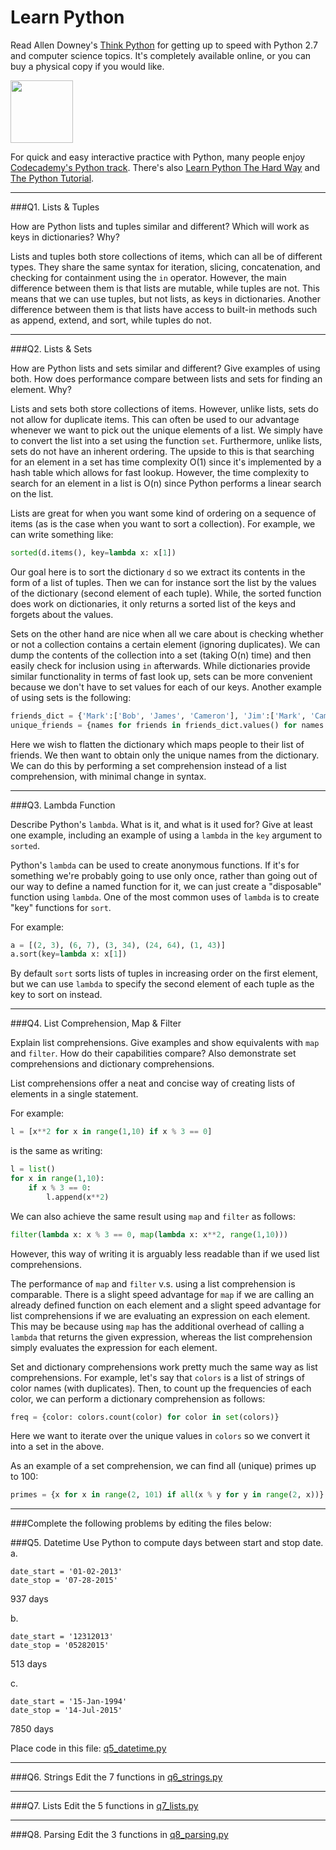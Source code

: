 # Learn Python

Read Allen Downey's [Think Python](http://www.greenteapress.com/thinkpython/) for getting up to speed with Python 2.7 and computer science topics. It's completely available online, or you can buy a physical copy if you would like.

<a href="http://www.greenteapress.com/thinkpython/"><img src="img/think_python.png" style="width: 100px;" target="_blank"></a>

For quick and easy interactive practice with Python, many people enjoy [Codecademy's Python track](http://www.codecademy.com/en/tracks/python). There's also [Learn Python The Hard Way](http://learnpythonthehardway.org/book/) and [The Python Tutorial](https://docs.python.org/2/tutorial/).

---

###Q1. Lists &amp; Tuples

How are Python lists and tuples similar and different? Which will work as keys in dictionaries? Why?

Lists and tuples both store collections of items, which can all be of different types. They share the same syntax for iteration, slicing, concatenation, and checking for containment using the `in` operator. However, the main difference between them is that lists are mutable, while tuples are not. This means that we can use tuples, but not lists, as keys in dictionaries. Another difference between them is that lists have access to built-in methods such as append, extend, and sort, while tuples do not.

---

###Q2. Lists &amp; Sets

How are Python lists and sets similar and different? Give examples of using both. How does performance compare between lists and sets for finding an element. Why?

Lists and sets both store collections of items. However, unlike lists, sets do not allow for duplicate items. This can often be used to our advantage whenever we want to pick out the unique elements of a list. We simply have to convert the list into a set using the function `set`. Furthermore, unlike lists, sets do not have an inherent ordering. The upside to this is that searching for an element in a set has time complexity O(1) since it's implemented by a hash table which allows for fast lookup. However, the time complexity to search for an element in a list is O(n) since Python performs a linear search on the list.

Lists are great for when you want some kind of ordering on a sequence of items (as is the case when you want to sort a collection). For example, we can write something like:
```python
sorted(d.items(), key=lambda x: x[1]) 
```
Our goal here is to sort the dictionary `d` so we extract its contents in the form of a list of tuples. Then we can for instance sort the list by the values of the dictionary (second element of each tuple). While, the sorted function does work on dictionaries, it only returns a sorted list of the keys and forgets about the values.

Sets on the other hand are nice when all we care about is checking whether or not a collection contains a certain element (ignoring duplicates). We can dump the contents of the collection into a set (taking O(n) time) and then easily check for inclusion using `in` afterwards. While dictionaries provide similar functionality in terms of fast look up, sets can be more convenient because we don't have to set values for each of our keys. Another example of using sets is the following:
```python
friends_dict = {'Mark':['Bob', 'James', 'Cameron'], 'Jim':['Mark', 'Cameron', 'Kirk'], 'Bob':['Mark', 'Jim', 'Steve']}
unique_friends = {names for friends in friends_dict.values() for names in friends}
```
Here we wish to flatten the dictionary which maps people to their list of friends. We then want to obtain only the unique names from the dictionary. We can do this by performing a set comprehension instead of a list comprehension, with minimal change in syntax.

---

###Q3. Lambda Function

Describe Python's `lambda`. What is it, and what is it used for? Give at least one example, including an example of using a `lambda` in the `key` argument to `sorted`.

Python's `lambda` can be used to create anonymous functions. If it's for something we're probably going to use only once, rather than going out of our way to define a named function for it, we can just create a "disposable" function using `lambda`. One of the most common uses of `lambda` is to create "key" functions for `sort`.

For example:
```python
a = [(2, 3), (6, 7), (3, 34), (24, 64), (1, 43)]
a.sort(key=lambda x: x[1])
```
By default `sort` sorts lists of tuples in increasing order on the first element, but we can use `lambda` to specify the second element of each tuple as the key to sort on instead.

---

###Q4. List Comprehension, Map &amp; Filter

Explain list comprehensions. Give examples and show equivalents with `map` and `filter`. How do their capabilities compare? Also demonstrate set comprehensions and dictionary comprehensions.

List comprehensions offer a neat and concise way of creating lists of elements in a single statement.

For example:

```python
l = [x**2 for x in range(1,10) if x % 3 == 0]
```
is the same as writing:
```python
l = list()
for x in range(1,10):
    if x % 3 == 0:
        l.append(x**2)
```
We can also achieve the same result using `map` and `filter` as follows:
```python
filter(lambda x: x % 3 == 0, map(lambda x: x**2, range(1,10)))
```
However, this way of writing it is arguably less readable than if we used list comprehensions.

The performance of `map` and `filter` v.s. using a list comprehension is comparable. There is a slight speed advantage for `map` if we are calling an already defined function on each element and a slight speed advantage for list comprehensions if we are evaluating an expression on each element. This may be because using `map` has the additional overhead of calling a `lambda` that returns the given expression, whereas the list comprehension simply evaluates the expression for each element.

Set and dictionary comprehensions work pretty much the same way as list comprehensions. 
For example, let's say that `colors` is a list of strings of color names (with duplicates). Then, to count up the frequencies of each color, we can perform a dictionary comprehension as follows:
```python
freq = {color: colors.count(color) for color in set(colors)}
```
Here we want to iterate over the unique values in `colors` so we convert it into a set in the above.

As an example of a set comprehension, we can find all (unique) primes up to 100:
```python
primes = {x for x in range(2, 101) if all(x % y for y in range(2, x))}
```

---

###Complete the following problems by editing the files below:

###Q5. Datetime
Use Python to compute days between start and stop date.   
a.  

```
date_start = '01-02-2013'    
date_stop = '07-28-2015'
```

937 days

b.  
```
date_start = '12312013'
date_stop = '05282015'  
```

513 days

c.  
```
date_start = '15-Jan-1994'      
date_stop = '14-Jul-2015'  
```

7850 days

Place code in this file: [q5_datetime.py](python/q5_datetime.py)

---

###Q6. Strings
Edit the 7 functions in [q6_strings.py](python/q6_strings.py)

---

###Q7. Lists
Edit the 5 functions in [q7_lists.py](python/q7_lists.py)

---

###Q8. Parsing
Edit the 3 functions in [q8_parsing.py](python/q8_parsing.py)





